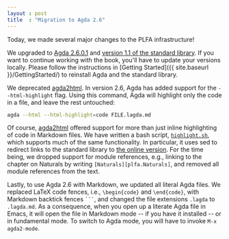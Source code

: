 ```yaml
---
layout : post
title  : "Migration to Agda 2.6"
---
```


Today, we made several major changes to the PLFA infrastructure!

We upgraded to [Agda 2.6.0.1](https://github.com/agda/agda/releases/tag/v2.6.0.1) and [version 1.1 of the standard library](https://github.com/agda/agda-stdlib/releases/tag/v1.1). If you want to continue working with the book, you'll have to update your versions locally. Please follow the instructions in [Getting Started]({{ site.baseurl }}/GettingStarted/) to reinstall Agda and the standard library.

We deprecated [agda2html](https://github.com/wenkokke/agda2html). In version 2.6, Agda has added support for the `--html-highlight` flag. Using this command, Agda will highlight only the code in a file, and leave the rest untouched:
```bash
agda --html --html-highlight=code FILE.lagda.md
```
Of course, [agda2html](https://github.com/wenkokke/agda2html) offered support for more than just inline highlighting of code in Markdown files. We have written a bash script, [`highlight.sh`](https://github.com/plfa/plfa.github.io/blob/dev/highlight.sh), which supports much of the same functionality. In particular, it uses sed to redirect links to the standard library to [the online version](https://agda.github.io/agda-stdlib/README.html). For the time being, we dropped support for module references, e.g., linking to the chapter on Naturals by writing `[Naturals][plfa.Naturals]`, and removed all module references from the text.

Lastly, to use Agda 2.6 with Markdown, we updated all literal Agda files. We replaced LaTeX code fences, i.e., `\begin{code}` and `\end{code}`, with Markdown backtick fences ```` ``` ````, and changed the file extensions `.lagda` to `.lagda.md`. As a consequence, when you open up a literate Agda file in Emacs, it will open the file in Markdown mode -- if you have it installed -- or in fundamental mode. To switch to Agda mode, you will have to invoke `M-x agda2-mode`.
